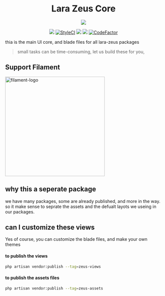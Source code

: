 <h1 align="center">Lara Zeus Core</h1>

<p align="center">
<a href="https://larazeus.com"><img src="https://larazeus.com/images/core-banner.png" /></a>
</p>

<p align="center">
<a href="https://packagist.org/packages/lara-zeus/core"><img src="https://img.shields.io/packagist/v/lara-zeus/core?style=flat-square" /></a>
<a href="https://github.styleci.io/repos/438676758?branch=main"><img src="https://github.styleci.io/repos/438676758/shield?branch=main" alt="StyleCI"></a>
<a href="https://packagist.org/packages/lara-zeus/core"><img src="https://img.shields.io/packagist/dt/lara-zeus/core?style=flat-square" /></a>
<a href="https://github.com/lara-zeus/core"><img src="https://img.shields.io/github/stars/lara-zeus/core?style=flat-square" /></a>
<a href="https://www.codefactor.io/repository/github/lara-zeus/core"><img src="https://www.codefactor.io/repository/github/lara-zeus/core/badge" alt="CodeFactor" /></a>
</p>

thia is the main UI core, and blade files for all lara-zeus packages
>small tasks can be time-consuming, let us build these for you,

## Support Filament

<a href="https://github.com/sponsors/danharrin">
<img width="320" alt="filament-logo" src="https://filamentadmin.com/images/sponsor-banner.jpg">
</a>

## why this a seperate package
we have many packages, some are already published, and more in the way.
so it make sense to seprate the assets and the defualt layots we useing in our packages.

## can I customize these views
Yes of course, you can customize the blade files, and make your own themes

#### to publish the views
```bash
php artisan vendor:publish --tag=zeus-views
```
#### to publish the assets files
```bash
php artisan vendor:publish --tag=zeus-assets
```
